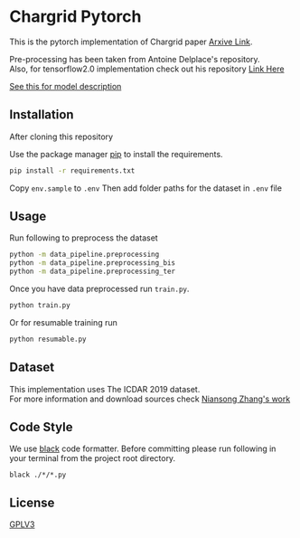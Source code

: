 # Chargrid Pytorch

This is the pytorch implementation of Chargrid paper [Arxive Link](https://arxiv.org/abs/1809.08799).  

Pre-processing has been taken from Antoine Delplace's repository.  
Also, for tensorflow2.0 implementation check out his repository [Link Here](https://github.com/antoinedelplace/Chargrid)

[See this for model description](https://github.com/sciencefictionlab/chargrid-pytorch/blob/master/Model%20Architecture.MD)

## Installation
After cloning this repository

Use the package manager [pip](https://pip.pypa.io/en/stable/) to install the requirements.

```bash
pip install -r requirements.txt
```
Copy `env.sample` to `.env`
Then add folder paths for the dataset in `.env` file


## Usage
Run following to preprocess the dataset

```bash
python -m data_pipeline.preprocessing
python -m data_pipeline.preprocessing_bis
python -m data_pipeline.preprocessing_ter
```

Once you have data preprocessed run `train.py`.
```bash
python train.py
```
Or for resumable training run 
```bash
python resumable.py
```
## Dataset
This implementation uses The ICDAR 2019 dataset.  
For more information and download sources check [Niansong Zhang's work](https://github.com/zzzDavid/ICDAR-2019-SROIE)

## Code Style
We use [black](https://black.readthedocs.io/en/stable/index.html) code formatter.
Before committing please run following in your terminal from the project root directory.
```commandline
black ./*/*.py
```

## License
[GPLV3](https://choosealicense.com/licenses/gpl-3.0/)